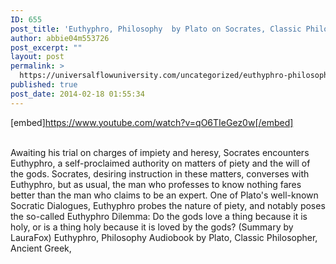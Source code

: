 ```yaml
---
ID: 655
post_title: 'Euthyphro, Philosophy  by Plato on Socrates, Classic Philosopher, Ancient Greek, #UfU'
author: abbie04m553726
post_excerpt: ""
layout: post
permalink: >
  https://universalflowuniversity.com/uncategorized/euthyphro-philosophy-by-plato-on-socrates-classic-philosopher-ancient-greek-ufu/
published: true
post_date: 2014-02-18 01:55:34
---
```

[embed]https://www.youtube.com/watch?v=qO6TIeGez0w[/embed]</br></br>
<p>Awaiting his trial on charges of impiety and heresy, Socrates encounters Euthyphro, a self-proclaimed authority on matters of piety and the will of the gods. Socrates, desiring instruction in these matters, converses with Euthyphro, but as usual, the man who professes to know nothing fares better than the man who claims to be an expert. One of Plato's well-known Socratic Dialogues, Euthyphro probes the nature of piety, and notably poses the so-called Euthyphro Dilemma: Do the gods love a thing because it is holy, or is a thing holy because it is loved by the gods?
(Summary by LauraFox)
Euthyphro, Philosophy Audiobook by Plato, Classic Philosopher, Ancient Greek,</p>